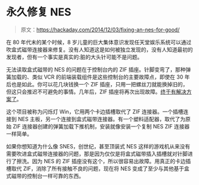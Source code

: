 # 永久修复 NES

> 原文：<https://hackaday.com/2014/12/03/fixing-an-nes-for-good/>

在 80 年代末的某个时候，8 岁儿童的巨大集体意识发现任天堂娱乐系统可以通过吹盒式磁带连接器来修复。没有人知道这是如何被独立发现的，没有人知道最初的发现者，但有一个事实是真实的:脏的大头针可能不是问题。

无法读取盒式磁带的 NES 的问题在于控制台内的 ZIF 插座。针脚变弯了，那种弹簧加载的、类似 VCR 的前端装载组件是这些控制台的主要故障点，即使在 30 年后也是如此。你可以花几块钱换一个 ZIF 插座，只用一把螺丝刀就能换掉旧的，但这只会推迟不可避免的事情。几年后，ZIF 插座将再次出现故障。[终于有解决方案了](https://www.kickstarter.com/projects/113891498/blinking-light-win-resurrecting-your-nes)。

这个项目被称为闪烁灯 Win，它用两个卡边插槽取代了 ZIF 连接器。一个插槽连接到 NES 主板，另一个连接到盒式磁带连接器。有一个塑料适配器，取代了为原始 ZIF 连接器创建的弹簧加载下推机制，安装就像安装一个复制 NES ZIF 连接器一样简单。

如果你想知道为什么像 SNES，创世纪，甚至顶装式 NES 这样的游戏机从来没有需要吹进盒式磁带连接器的问题，那是因为仅仅是将盒式磁带插入插槽就对针脚进行了擦洗。因为 NES 的 ZIF 插座没有这个，所以很容易出故障。用真正的卡边插槽取代 ZIF，消除了所有接触不良的问题，现在将 NES 变成了至少与其他基于盒式磁带的控制台一样可靠的东西。